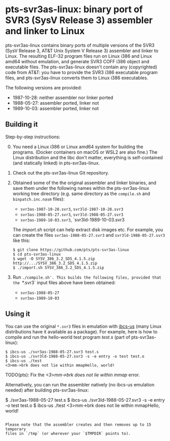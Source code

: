 # pts-svr3as-linux: binary port of SVR3 (SysV Release 3) assembler and linker to Linux

pts-svr3as-linux contains binary ports of multiple versions of the SVR3
(SysV Release 3, AT&T Unix System V Release 3) assembler and linker to
Linux. The resulting ELF-32 program files run on Linux i386 and Linux amd64
without emulation, and generate SVR3 COFF i386 object and executable files.
The pts-svr3as-linux doesn't contain any (copyrighted) code from AT&T: you
have to provide the SVR3 i386 executable program files, and pts-svr3as-linux
converts them to Linux i386 executables.

The following versions are provided:

* 1987-10-28: neither assembler nor linker ported
* 1988-05-27: assembler ported, linker not
* 1989-10-03: assembler ported, linker not

## Building it

Step-by-step instructions:

0. You need a Linux i386 or Linux amd64 system for building the programs.
   (Docker containers on macOS or WSL2 are also fine.) The Linux
   distribution and the libc don't matter, everything is self-contained (and
   statically linked) in pts-svr3as-linux.

1. Check out the pts-svr3as-linux Git repository.

2. Obtained some of the the original assembler and linker binaries, and save
   them under the following names within the pts-svr3as-linux working tree
   directory (e.g. same directory as the `compile.sh` and
   `binpatch.inc.nasm` files):

   * `svr3as-1987-10-28.svr3`, `svr3ld-1987-10-28.svr3`
   * `svr3as-1988-05-27.svr3`, `svr3ld-1988-05-27.svr3`
   * `svr3as-1989-10-03.svr3`, `svr3ld-1989-10-03.svr3

   The *import.sh* script can help extract disk images etc. For example, you
   can create the files `svr3as-1988-05-27.svr3` and
   `svr3ld-1988-05-27.svr3` like this:

   ```
   $ git clone https://github.com/pts/pts-svr3as-linux
   $ cd pts-svr3as-linux
   $ wget -O SYSV_386_3.2_SDS_4.1.5.zip http://.../SYSV_386_3.2_SDS_4.1.5.zip
   $ ./import.sh SYSV_386_3.2_SDS_4.1.5.zip
   ```

3. Run `./compile.sh'. This builds the following files, provided that the
   `*.svr3` input files above have been obtained:

   * `svr3as-1988-05-27`
   * `svr3as-1989-10-03`

## Using it

You can use the original `*.svr3` files in emulation with
[ibcs-us](https://ibcs-us.sourceforge.io/) (many Linux distributions have it
available as a package). For example, here is how to compile and run the
hello-world test program *test.s* (part of pts-svr3as-linux):

```
$ ibcs-us ./svr3as-1988-05-27.svr3 test.s
$ ibcs-us ./svr3ld-1988-05-27.svr3 -s -e entry -o test test.o
$ ibcs-us ./test
<3>mm->brk does not lie within mmapHello, world!
```

TODO(pts): Fix the *<3>mm->brk does not lie within mmap* error.

Alternatively, you can run the assembler natively (no ibcs-us emulation
needed) after building pts-svr3as-linux:

$ ./svr3as-1988-05-27 test.s
$ ibcs-us ./svr3ld-1988-05-27.svr3 -s -e entry -o test test.o
$ ibcs-us ./test
<3>mm->brk does not lie within mmapHello, world!
```

Please note that the assembler creates and then removes up to 15 temporary
files in `/tmp` (or wherever your `$TMPDIR` points to).
